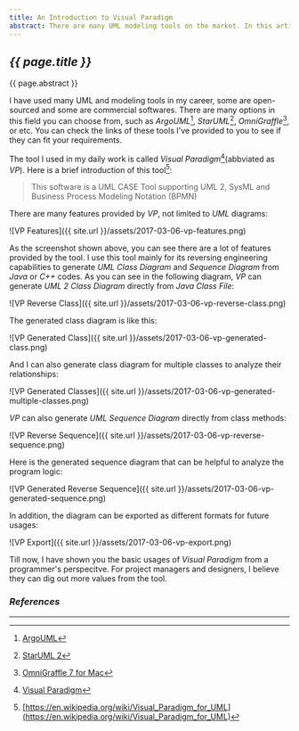 ```yaml
---
title: An Introduction to Visual Paradigm
abstract: There are many UML modeling tools on the market. In this article, I'd like to introduce the one I used in my daily work called Visual Paradigm.
---
```


## _{{ page.title }}_

{{ page.abstract }}

I have used many UML and modeling tools in my career, some are open-sourced and some are commercial softwares. There are many options in this field you can choose from, such as _ArgoUML_[^argo], _StarUML_[^star], _OmniGraffle_[^omni], or etc. You can check the links of these tools I've provided to you to see if they can fit your requirements.

[^argo]: [ArgoUML](http://argouml.tigris.org/)
[^star]: [StarUML 2](http://staruml.io/)
[^omni]: [OmniGraffle 7 for Mac](https://www.omnigroup.com/omnigraffle)

The tool I used in my daily work is called  _Visual Paradigm_[^vpuml](abbviated as _VP_). Here is a brief introduction of this tool[^vpintro]:

> This software is a UML CASE Tool supporting UML 2, SysML and Business Process Modeling Notation (BPMN)

[^vpuml]: [Visual Paradigm](https://www.visual-paradigm.com)
[^vpintro]: [https://en.wikipedia.org/wiki/Visual_Paradigm_for_UML](https://en.wikipedia.org/wiki/Visual_Paradigm_for_UML)

There are many features provided by _VP_, not limited to _UML_ diagrams:

![VP Features]({{ site.url }}/assets/2017-03-06-vp-features.png)

As the screenshot shown above, you can see there are a lot of features provided by the tool. I use this tool mainly for its reversing engineering capabilities to generate _UML Class Diagram_ and _Sequence Diagram_ from _Java_ or _C++_ codes. As you can see in the following diagram, _VP_ can generate _UML 2 Class Diagram_ directly from _Java Class File_:

![VP Reverse Class]({{ site.url }}/assets/2017-03-06-vp-reverse-class.png)

The generated class diagram is like this:

![VP Generated Class]({{ site.url }}/assets/2017-03-06-vp-generated-class.png)

And I can also generate class diagram for multiple classes to analyze their relationships:

![VP Generated Classes]({{ site.url }}/assets/2017-03-06-vp-generated-multiple-classes.png)

_VP_ can also generate _UML Sequence Diagram_ directly from class methods:

![VP Reverse Sequence]({{ site.url }}/assets/2017-03-06-vp-reverse-sequence.png)

Here is the generated sequence diagram that can be helpful to analyze the program logic:

![VP Generated Reverse Sequence]({{ site.url }}/assets/2017-03-06-vp-generated-sequence.png)

In addition, the diagram can be exported as different formats for future usages:

![VP Export]({{ site.url }}/assets/2017-03-06-vp-export.png)

Till now, I have shown you the basic usages of _Visual Paradigm_ from a programmer's perspecitve. For project managers and designers, I believe they can dig out more values from the tool.

### _References_

---
